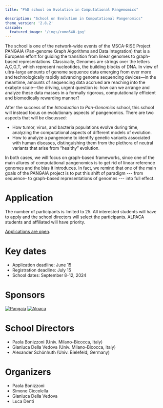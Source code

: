 ```yaml
---
title: "PhD school on Evolution in Computational Pangenomics"

description: "School on Evolution in Computational Pangenomics"
theme_version: '2.8.2'
cascade:
  featured_image: '/imgs/como640.jpg'
---
```


The school is one of the network-wide events of the MSCA-RISE Project PANGAIA (Pan-genome Graph Algorithms and Data Integration) that is a European effort for guiding the transition from linear genomes to graph-based representations. 
Classically, Genomes are strings over the letters A,C,G,T, which represent nucleotides, the building blocks of DNA. In view of ultra-large amounts of genome sequence data emerging from ever more and technologically rapidly advancing genome sequencing devices—in the meantime, amounts of sequencing data accrued are reaching into the exabyte scale—the driving, urgent question is: 
how can we arrange and analyze these data masses in a formally rigorous, computationally efficient and biomedically rewarding manner?

After the success of the *Introduction to Pan-Genomics* school, this school will instead focus on evolutionary aspects of pangenomics. There are two aspects that will be discussed:
*  How tumor, virus, and bacteria populations evolve during time, analyzing the computational aspects of different models of evolution.
*  How to analyze a pangenome to identify genetic variants associated with human diseases, distinguishing them from the plethora of neutral variants that arise from “healthy” evolution.

In both cases, we will focus on graph-based frameworks, since one of the main allures of computational pangenomics is to get rid of linear reference genomes and the bias it introduces. 
In fact, we remind that one of the main goals of the PANGAIA project is to put this shift of paradigm --- from sequence- to graph-based representations of genomes --- into full effect. 

# Application

The number of participants is limited to 25. All interested students
will have to apply and the school directors will select the
participants.
ALPACA students and affiliated will have priority.

[Applications are open](https://copa.lakecomoschool.org/application/).

# Key dates

*  Application deadline: June 15
*  Registration deadline: July 15
*  School dates: September 8-12, 2024

# Sponsors

[![Pangaia](/imgs/PANGAIA-425.png)](https://pangenome.eu)
[![Alpaca](/imgs/alpaca116.png)](https://alpaca-itn.eu/)

# School Directors

*  Paola Bonizzoni (Univ. Milano-Bicocca, Italy)
*  Gianluca Della Vedova (Univ. Milano-Bicocca, Italy)
*  Alexander Schönhuth (Univ. Bielefeld, Germany)

# Organizers

*  Paola Bonizzoni 
*  Simone Ciccolella
*  Gianluca Della Vedova 
*  Luca Denti
